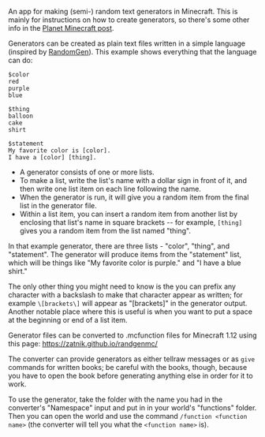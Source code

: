 An app for making (semi-) random text generators in Minecraft. This is mainly for instructions on how to create generators, so there's some other info in the [Planet Minecraft post](https://www.planetminecraft.com/mod/text-generation-using-functions/).

Generators can be created as plain text files written in a simple language (inspired by [RandomGen](http://orteil.dashnet.org/randomgen/)). This example shows everything that the language can do:

```
$color
red
purple
blue

$thing
balloon
cake
shirt

$statement
My favorite color is [color].
I have a [color] [thing].
```

- A generator consists of one or more lists.
- To make a list, write the list's name with a dollar sign in front of it, and then write one list item on each line following the name.
- When the generator is run, it will give you a random item from the final list in the generator file.
- Within a list item, you can insert a random item from another list by enclosing that list's name in square brackets -- for example, `[thing]` gives you a random item from the list named "thing".

In that example generator, there are three lists - "color", "thing", and "statement". The generator will produce items from the "statement" list, which will be things like "My favorite color is purple." and "I have a blue shirt."

The only other thing you might need to know is the you can prefix any character with a backslash to make that character appear as written; for example `\[brackets\]` will appear as "[brackets]" in the generator output. Another notable place where this is useful is when you want to put a space at the beginning or end of a list item.

Generator files can be converted to .mcfunction files for Minecraft 1.12 using this page: https://zatnik.github.io/randgenmc/

The converter can provide generators as either tellraw messages or as `give` commands for written books; be careful with the books, though, because you have to open the book before generating anything else in order for it to work.

To use the generator, take the folder with the name you had in the converter's "Namespace" input and put in in your world's "functions" folder. Then you can open the world and use the command `/function <function name>` (the converter will tell you what the `<function name>` is).
